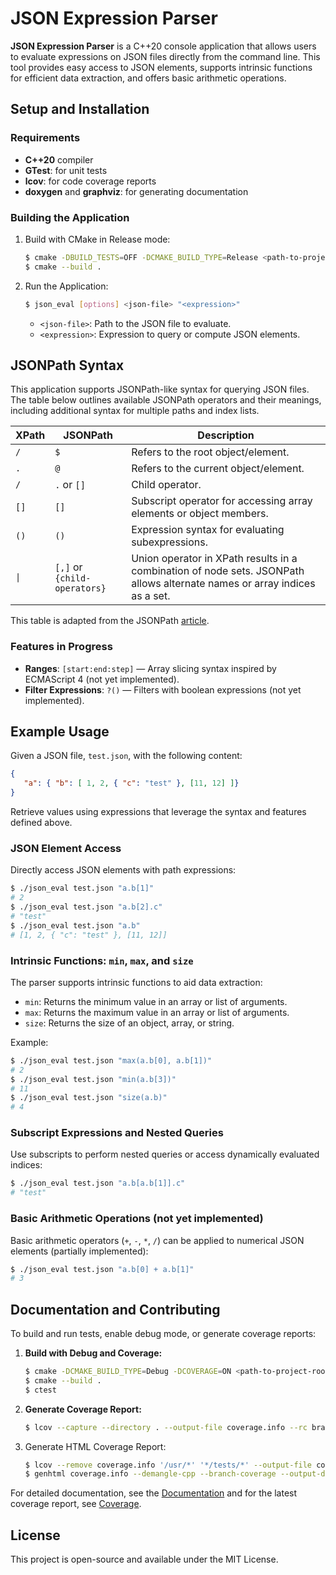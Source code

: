 # JSON Expression Parser

**JSON Expression Parser** is a C++20 console application that allows users to evaluate expressions on JSON files
directly from the command line. This tool provides easy access to JSON elements, supports intrinsic functions for
efficient data extraction, and offers basic arithmetic operations.

## Setup and Installation

### Requirements

* **C++20** compiler
* **GTest**: for unit tests
* **lcov**: for code coverage reports
* **doxygen** and **graphviz**: for generating documentation

### Building the Application

1. Build with CMake in Release mode:
    ```bash
    $ cmake -DBUILD_TESTS=OFF -DCMAKE_BUILD_TYPE=Release <path-to-project-root>
    $ cmake --build .
    ```
2. Run the Application:
    ```bash
    $ json_eval [options] <json-file> "<expression>"
    ```
    * `<json-file>`: Path to the JSON file to evaluate.
    * `<expression>`: Expression to query or compute JSON elements.

## JSONPath Syntax

This application supports JSONPath-like syntax for querying JSON files. The table below outlines available JSONPath
operators and their meanings, including additional syntax for multiple paths and index lists.

| XPath  | JSONPath                     | Description                                                                                                               |
|--------|------------------------------|---------------------------------------------------------------------------------------------------------------------------|
| `/`    | `$`                          | Refers to the root object/element.                                                                                        |
| `.`    | `@`                          | Refers to the current object/element.                                                                                     |
| `/`    | `.` or `[]`                  | Child operator.                                                                                                           |
| `[]`   | `[]`                         | Subscript operator for accessing array elements or object members.                                                        |
| `()`   | `()`                         | Expression syntax for evaluating subexpressions.                                                                          |
| `\|`   | `[,]` or `{child-operators}` | Union operator in XPath results in a combination of node sets. JSONPath allows alternate names or array indices as a set. |

This table is adapted from the JSONPath [article](https://goessner.net/articles/JsonPath/).

### Features in Progress

* **Ranges**: `[start:end:step]` — Array slicing syntax inspired by ECMAScript 4 (not yet implemented).
* **Filter Expressions**: `?()` — Filters with boolean expressions (not yet implemented).

## Example Usage

Given a JSON file, `test.json`, with the following content:

```json
{
   "a": { "b": [ 1, 2, { "c": "test" }, [11, 12] ]}
}
```

Retrieve values using expressions that leverage the syntax and features defined above.

### JSON Element Access

Directly access JSON elements with path expressions:

```bash
$ ./json_eval test.json "a.b[1]"
# 2
$ ./json_eval test.json "a.b[2].c"
# "test"
$ ./json_eval test.json "a.b"
# [1, 2, { "c": "test" }, [11, 12]]
```

### Intrinsic Functions: `min`, `max`, and `size`

The parser supports intrinsic functions to aid data extraction:

* `min`: Returns the minimum value in an array or list of arguments.
* `max`: Returns the maximum value in an array or list of arguments.
* `size`: Returns the size of an object, array, or string.

Example:

```bash
$ ./json_eval test.json "max(a.b[0], a.b[1])"
# 2
$ ./json_eval test.json "min(a.b[3])"
# 11
$ ./json_eval test.json "size(a.b)"
# 4
```

### Subscript Expressions and Nested Queries

Use subscripts to perform nested queries or access dynamically evaluated indices:

```bash
$ ./json_eval test.json "a.b[a.b[1]].c"
# "test"
```

### Basic Arithmetic Operations (not yet implemented)

Basic arithmetic operators (`+`, `-`, `*`, `/`) can be applied to numerical JSON elements (partially implemented):

```bash
$ ./json_eval test.json "a.b[0] + a.b[1]"
# 3
```

## Documentation and Contributing

To build and run tests, enable debug mode, or generate coverage reports:

1. **Build with Debug and Coverage:**
   ```bash
   $ cmake -DCMAKE_BUILD_TYPE=Debug -DCOVERAGE=ON <path-to-project-root>
   $ cmake --build .
   $ ctest
   ```
2. **Generate Coverage Report:**
   ```bash
   $ lcov --capture --directory . --output-file coverage.info --rc branch_coverage=1 --ignore-errors gcov,inconsistent,mismatch
   ```
3. Generate HTML Coverage Report:
   ```bash
   $ lcov --remove coverage.info '/usr/*' '*/tests/*' --output-file coverage.info --rc branch_coverage=1
   $ genhtml coverage.info --demangle-cpp --branch-coverage --output-directory ../cov
   ```

For detailed documentation, see the [Documentation](https://yariabtsev.github.io/json-eval/doc/)  and for the latest
coverage report, see [Coverage](https://yariabtsev.github.io/json-eval/cov/).

## License

This project is open-source and available under the MIT License.
